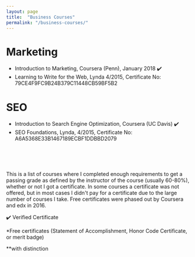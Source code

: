 ```yaml
---
layout: page
title:  "Business Courses"
permalink: "/business-courses/"
---
```


# Marketing

* Introduction to Marketing, Coursera (Penn), January 2018 :heavy_check_mark:
* Learning to Write for the Web, Lynda 4/2015, Certificate No: 79CE4F9FC9B24B379C11448CB59BF5B2

# SEO

* Introduction to Search Engine Optimization, Coursera (UC Davis) :heavy_check_mark:
* SEO Foundations, Lynda, 4/2015, Certificate No: A6A5368E33B1467189ECBF1DDBBD2079


<br/>
<br/>
<br/>

This is a list of courses where I completed enough requirements to get a passing grade as defined by the instructor of the course (usually 60-80%), whether or not I got a certificate. In some courses a certificate was not offered, but in most cases I didn't pay for a certificate due to the large number of courses I take. Free certificates were phased out by Coursera and edx in 2016.
<br/>

:heavy_check_mark: Verified Certificate

*Free certificates (Statement of Accomplishment, Honor Code Certificate, or merit badge)

**with distinction
